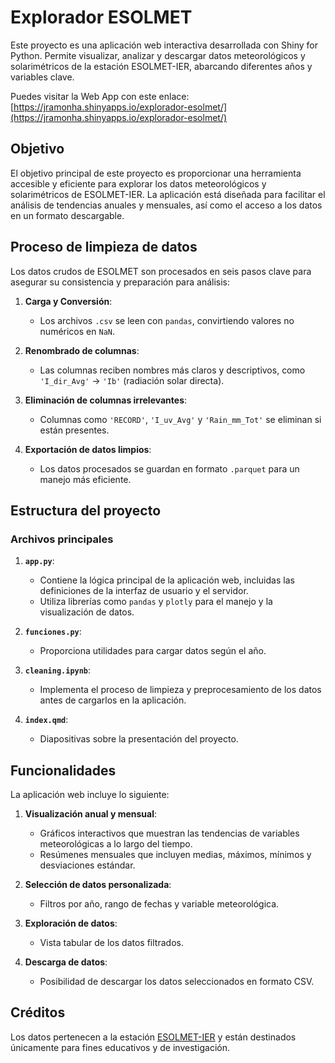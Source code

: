 # Explorador ESOLMET

Este proyecto es una aplicación web interactiva desarrollada con Shiny for Python. Permite visualizar, analizar y descargar datos meteorológicos y solarimétricos de la estación ESOLMET-IER, abarcando diferentes años y variables clave.

Puedes visitar la Web App con este enlace:
[https://jramonha.shinyapps.io/explorador-esolmet/](https://jramonha.shinyapps.io/explorador-esolmet/)


## Objetivo

El objetivo principal de este proyecto es proporcionar una herramienta accesible y eficiente para explorar los datos meteorológicos y solarimétricos de ESOLMET-IER. La aplicación está diseñada para facilitar el análisis de tendencias anuales y mensuales, así como el acceso a los datos en un formato descargable.


## Proceso de limpieza de datos

Los datos crudos de ESOLMET son procesados en seis pasos clave para asegurar su consistencia y preparación para análisis:

1. **Carga y Conversión**:
   - Los archivos `.csv` se leen con `pandas`, convirtiendo valores no numéricos en `NaN`.

2. **Renombrado de columnas**:
   - Las columnas reciben nombres más claros y descriptivos, como `'I_dir_Avg'` → `'Ib'` (radiación solar directa).

3. **Eliminación de columnas irrelevantes**:
   - Columnas como `'RECORD'`, `'I_uv_Avg'` y `'Rain_mm_Tot'` se eliminan si están presentes.

4. **Exportación de datos limpios**:
   - Los datos procesados se guardan en formato `.parquet` para un manejo más eficiente.


## Estructura del proyecto

### Archivos principales

1. **`app.py`**:
   - Contiene la lógica principal de la aplicación web, incluidas las definiciones de la interfaz de usuario y el servidor.
   - Utiliza librerías como `pandas` y `plotly` para el manejo y la visualización de datos.

2. **`funciones.py`**:
   - Proporciona utilidades para cargar datos según el año.

3. **`cleaning.ipynb`**:
   - Implementa el proceso de limpieza y preprocesamiento de los datos antes de cargarlos en la aplicación.

4. **`index.qmd`**:
   - Diapositivas sobre la presentación del proyecto.


## Funcionalidades

La aplicación web incluye lo siguiente:

1. **Visualización anual y mensual**:
   - Gráficos interactivos que muestran las tendencias de variables meteorológicas a lo largo del tiempo.
   - Resúmenes mensuales que incluyen medias, máximos, mínimos y desviaciones estándar.

2. **Selección de datos personalizada**:
   - Filtros por año, rango de fechas y variable meteorológica.

3. **Exploración de datos**:
   - Vista tabular de los datos filtrados.

4. **Descarga de datos**:
   - Posibilidad de descargar los datos seleccionados en formato CSV.


## Créditos
Los datos pertenecen a la estación [ESOLMET-IER](https://esolmet.ier.unam.mx/) y están destinados únicamente para fines educativos y de investigación.
